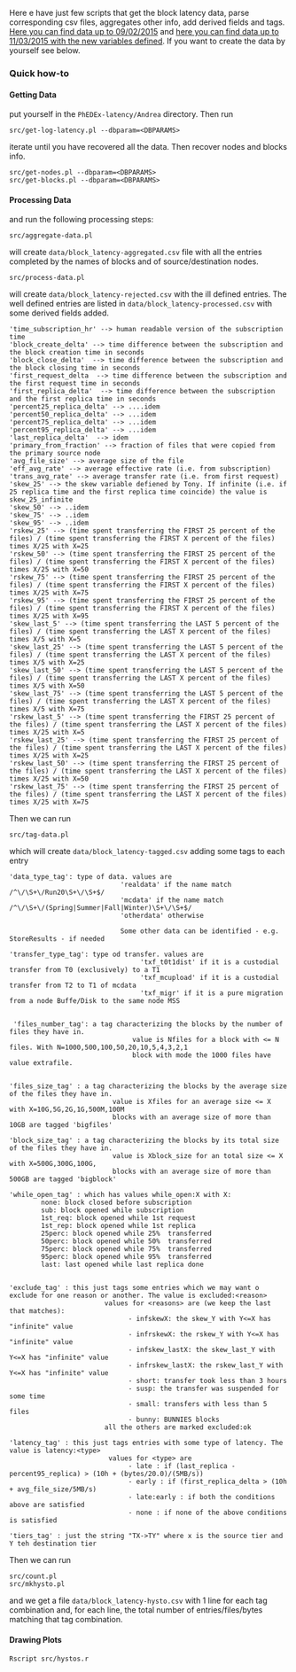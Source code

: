 Here e have just few scripts that get the block latency data, parse corresponding csv files, aggregates other info, add derived fields and tags. 
[Here you can find data up to 09/02/2015](http://llr.in2p3.fr/~sartiran/data_PhEDEx_latency/) and [here you can find data up to 11/03/2015 with the new variables defined](http://llr.in2p3.fr/~sartiran/data_PhEDEx_latency_v2/). If you want to create the data by yourself see below.

### Quick how-to

#### Getting Data

put yourself in the `PhEDEx-latency/Andrea` directory. Then run

```
src/get-log-latency.pl --dbparam=<DBPARAMS>
```

iterate until you have recovered all the data. Then recover nodes and blocks info.

```
src/get-nodes.pl --dbparam=<DBPARAMS>
src/get-blocks.pl --dbparam=<DBPARAMS>
```

#### Processing Data

and run the following processing steps:
```
src/aggregate-data.pl
```
will create `data/block_latency-aggregated.csv` file with all the entries completed by the names of blocks and of source/destination nodes.

```
src/process-data.pl
```

will create `data/block_latency-rejected.csv` with the ill defined entries. The well defined entries are listed in `data/block_latency-processed.csv` with some derived fields added.

```
'time_subscription_hr' --> human readable version of the subscription time
'block_create_delta' --> time difference between the subscription and the block creation time in seconds
'block_close_delta'  --> time difference between the subscription and the block closing time in seconds
'first_request_delta  --> time difference between the subscription and the first request time in seconds
'first_replica_delta'  --> time difference between the subscription and the first replica time in seconds
'percent25_replica_delta' --> ....idem
'percent50_replica_delta' --> ...idem
'percent75_replica_delta' --> ...idem
'percent95_replica_delta' --> ...idem
'last_replica_delta'  --> idem
'primary_from_fraction' --> fraction of files that were copied from the primary source node
'avg_file_size' --> average size of the file
'eff_avg_rate' --> average effective rate (i.e. from subscription)
'trans_avg_rate' --> average transfer rate (i.e. from first request)
'skew_25' --> the skew variable defiened by Tony. If infinite (i.e. if 25 replica time and the first replica time coincide) the value is skew_25_infinite
'skew_50' --> ..idem
'skew_75' --> ..idem
'skew_95' --> ..idem 
'rskew_25' --> (time spent transferring the FIRST 25 percent of the files) / (time spent transferring the FIRST X percent of the files) times X/25 with X=25 
'rskew_50' --> (time spent transferring the FIRST 25 percent of the files) / (time spent transferring the FIRST X percent of the files) times X/25 with X=50 
'rskew_75' --> (time spent transferring the FIRST 25 percent of the files) / (time spent transferring the FIRST X percent of the files) times X/25 with X=75 
'rskew_95' --> (time spent transferring the FIRST 25 percent of the files) / (time spent transferring the FIRST X percent of the files) times X/25 with X=95
'skew_last_5' --> (time spent transferring the LAST 5 percent of the files) / (time spent transferring the LAST X percent of the files) times X/5 with X=5
'skew_last_25' --> (time spent transferring the LAST 5 percent of the files) / (time spent transferring the LAST X percent of the files) times X/5 with X=25
'skew_last_50' --> (time spent transferring the LAST 5 percent of the files) / (time spent transferring the LAST X percent of the files) times X/5 with X=50
'skew_last_75' --> (time spent transferring the LAST 5 percent of the files) / (time spent transferring the LAST X percent of the files) times X/5 with X=75
'rskew_last_5' --> (time spent transferring the FIRST 25 percent of the files) / (time spent transferring the LAST X percent of the files) times X/25 with X=5
'rskew_last_25' --> (time spent transferring the FIRST 25 percent of the files) / (time spent transferring the LAST X percent of the files) times X/25 with X=25
'rskew_last_50' --> (time spent transferring the FIRST 25 percent of the files) / (time spent transferring the LAST X percent of the files) times X/25 with X=50
'rskew_last_75' --> (time spent transferring the FIRST 25 percent of the files) / (time spent transferring the LAST X percent of the files) times X/25 with X=75
```

Then we can run 

```
src/tag-data.pl
```

which will create `data/block_latency-tagged.csv` adding some tags to each entry

```
'data_type_tag': type of data. values are
                            'realdata' if the name match /^\/\S+\/Run20\S+\/\S+$/
                            'mcdata' if the name match /^\/\S+\/(Spring|Summer|Fall|Winter)\S+\/\S+$/
                            'otherdata' otherwise

                            Some other data can be identified - e.g. StoreResults - if needed

'transfer_type_tag': type od transfer. values are
                                 'txf_t0t1dist' if it is a custodial transfer from T0 (exclusively) to a T1
                                 'txf_mcupload' if it is a custodial transfer from T2 to T1 of mcdata
                                 'txf_migr' if it is a pure migration from a node Buffe/Disk to the same node MSS


 'files_number_tag': a tag characterizing the blocks by the number of files they have in.
                               value is Nfiles for a block with <= N files. With N=1000,500,100,50,20,10,5,4,3,2,1
                               block with mode the 1000 files have value extrafile.


'files_size_tag' : a tag characterizing the blocks by the average size of the files they have in.
                          value is Xfiles for an average size <= X with X=10G,5G,2G,1G,500M,100M
                          blocks with an average size of more than 10GB are tagged 'bigfiles'
                          
'block_size_tag' : a tag characterizing the blocks by its total size of the files they have in.
                          value is Xblock_size for an total size <= X with X=500G,300G,100G,
                          blocks with an average size of more than 500GB are tagged 'bigblock'

'while_open_tag' : which has values while_open:X with X:
        none: block closed before subscription
        sub: block opened while subscription
        1st_req: block opened while 1st request
        1st_rep: block opened while 1st replica
        25perc: block opened while 25%  transferred
        50perc: block opened while 50%  transferred
        75perc: block opened while 75%  transferred
        95perc: block opened while 95%  transferred
        last: last opened while last replica done


'exclude_tag' : this just tags some entries which we may want o exclude for one reason or another. The value is excluded:<reason>
                        values for <reasons> are (we keep the last that matches):
                              - infskewX: the skew_Y with Y<=X has "infinite" value
                              - infrskewX: the rskew_Y with Y<=X has "infinite" value
                              - infskew_lastX: the skew_last_Y with Y<=X has "infinite" value
                              - infrskew_lastX: the rskew_last_Y with Y<=X has "infinite" value
                              - short: transfer took less than 3 hours
                              - susp: the transfer was suspended for some time
                              - small: transfers with less than 5 files
                              - bunny: BUNNIES blocks
                        all the others are marked excluded:ok

'latency_tag' : this just tags entries with some type of latency. The value is latency:<type>
                         values for <type> are
                              - late : if (last_replica - percent95_replica) > (10h + (bytes/20.0)/(5MB/s))
                              - early : if (first_replica_delta > (10h + avg_file_size/5MB/s)
                              - late:early : if both the conditions above are satisfied
                              - none : if none of the above conditions is satisfied 

'tiers_tag' : just the string "TX->TY" where x is the source tier and Y teh destination tier 

```

Then we can run

```
src/count.pl
src/mkhysto.pl
```

and we get a file `data/block_latency-hysto.csv` with 1 line for each tag combination and, for each line, the total number of entries/files/bytes matching that tag combination.

#### Drawing Plots

```
Rscript src/hystos.r
```

